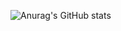 ![Anurag's GitHub stats](https://github-readme-stats.vercel.app/api?username=RikuAlice01&show_icons=true&theme=radical)
